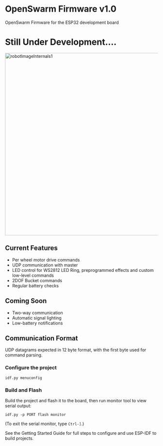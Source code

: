 # OpenSwarm Firmware v1.0

OpenSwarm Firmware for the ESP32 development board


# Still Under Development....

<img src="https://github.com/MuamerBuco/ThetaSwarmFW/blob/master/images/IMG_6138_00.png" alt="robotImageInternals1" width="800" height="600" align="center">


## Current Features

- Per wheel motor drive commands
- UDP communication with master
- LED control for WS2812 LED Ring, preprogrammed effects and custom low-level commands
- 2DOF Bucket commands
- Regular battery checks

## Coming Soon

- Two-way communication
- Automatic signal lighting
- Low-battery notifications

## Communication Format

UDP datagrams expected in 12 byte format, with the first byte used for command parsing.  

### Configure the project

```
idf.py menuconfig
```

### Build and Flash

Build the project and flash it to the board, then run monitor tool to view serial output:

```
idf.py -p PORT flash monitor
```

(To exit the serial monitor, type ``Ctrl-]``.)

See the Getting Started Guide for full steps to configure and use ESP-IDF to build projects.

